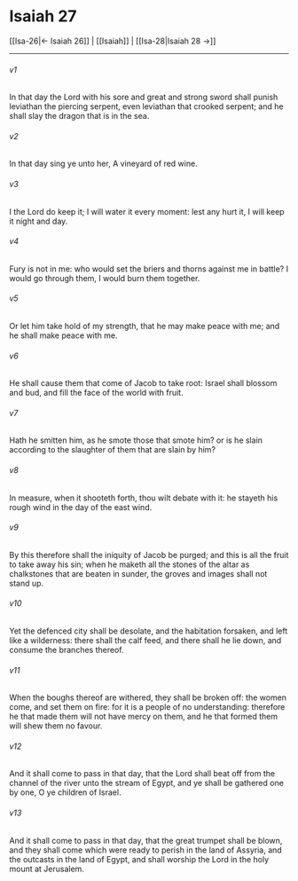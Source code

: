 # Isaiah 27

[[Isa-26|← Isaiah 26]] | [[Isaiah]] | [[Isa-28|Isaiah 28 →]]
***

###### v1
In that day the Lord with his sore and great and strong sword shall punish leviathan the piercing serpent, even leviathan that crooked serpent; and he shall slay the dragon that is in the sea.
###### v2
In that day sing ye unto her, A vineyard of red wine.
###### v3
I the Lord do keep it; I will water it every moment: lest any hurt it, I will keep it night and day.
###### v4
Fury is not in me: who would set the briers and thorns against me in battle? I would go through them, I would burn them together.
###### v5
Or let him take hold of my strength, that he may make peace with me; and he shall make peace with me.
###### v6
He shall cause them that come of Jacob to take root: Israel shall blossom and bud, and fill the face of the world with fruit.
###### v7
Hath he smitten him, as he smote those that smote him? or is he slain according to the slaughter of them that are slain by him?
###### v8
In measure, when it shooteth forth, thou wilt debate with it: he stayeth his rough wind in the day of the east wind.
###### v9
By this therefore shall the iniquity of Jacob be purged; and this is all the fruit to take away his sin; when he maketh all the stones of the altar as chalkstones that are beaten in sunder, the groves and images shall not stand up.
###### v10
Yet the defenced city shall be desolate, and the habitation forsaken, and left like a wilderness: there shall the calf feed, and there shall he lie down, and consume the branches thereof.
###### v11
When the boughs thereof are withered, they shall be broken off: the women come, and set them on fire: for it is a people of no understanding: therefore he that made them will not have mercy on them, and he that formed them will shew them no favour.
###### v12
And it shall come to pass in that day, that the Lord shall beat off from the channel of the river unto the stream of Egypt, and ye shall be gathered one by one, O ye children of Israel.
###### v13
And it shall come to pass in that day, that the great trumpet shall be blown, and they shall come which were ready to perish in the land of Assyria, and the outcasts in the land of Egypt, and shall worship the Lord in the holy mount at Jerusalem. 
